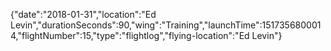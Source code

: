 {"date":"2018-01-31","location":"Ed Levin","durationSeconds":90,"wing":"Training","launchTime":1517356800014,"flightNumber":15,"type":"flightlog","flying-location":"Ed Levin"}
